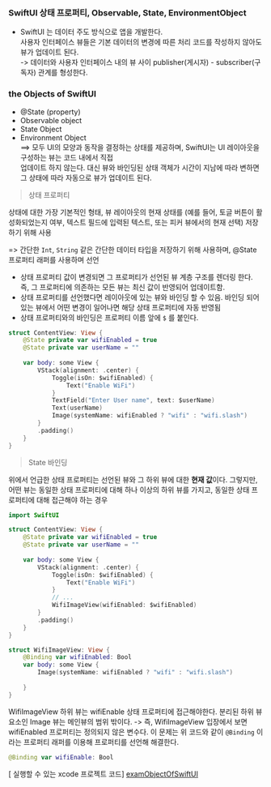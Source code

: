 
 ###  SwiftUI 상태 프로퍼티, Observable, State, EnvironmentObject
 


- SwiftUI 는 데이터 주도 방식으로 앱을 개발한다. <br>
사용자 인터페이스 뷰들은 기본 데이터의 변경에 따른 처리 코드를
 작성하지 않아도 뷰가 업데이트 된다.<br>
->  데이터와 사용자 인터페이스 내의 뷰 사이 publisher(게시자) - subscriber(구독자) 관계를 형성한다.

### the Objects of SwiftUI
- @State (property)
- Observable object
- State Object
- Environment Object<br>
==> 모두 UI의 모양과 동작을 결정하는 상태를 제공하며, SwiftUI는 UI 레이아웃을 구성하는 뷰는 코드 내에서 직접<br> 업데이트 하지 않는다. 대신 뷰와 바인딩된 상태 객체가 시간이 지남에 따라 변하면 그 상태에 따라 자동으로 뷰가 업데이트 된다.

> 상태 프로퍼티

상태에 대한 가장 기본적인 형태, 뷰 레이아웃의 현재 상태를 (예를 들어, 토글 버튼이 활성화되었는지 여부, 텍스트 필드에 입력된 텍스트, 또는 피커 뷰에서의 현재 선택) 저장하기 위해 사용

=> 간단한 `Int`, `String` 같은 간단한 데이터 타입을 저장하기 위해 사용하며, @State 프로퍼티 래퍼를 사용하며 선언

- 상태 프로퍼티 값이 변경되면 그 프로퍼티가 선언된 뷰 계층 구조를 렌더링 한다. 즉, 그 프로퍼티에 의존하는 모든 뷰는 최신 값이 반영되어 업데이트함.
- 상태 프로퍼티를 선언했다면 레이아웃에 있는 뷰와 바인딩 할 수 있음. 
바인딩 되어 있는 뷰에서 어떤 변경이 일어나면 해당 상태 프로퍼티에 자동 반영됨
- 상태 프로퍼티와의 바인딩은 프로퍼티 이름 앞에  `$` 를 붙인다. 

```Swift
struct ContentView: View {
    @State private var wifiEnabled = true
    @State private var userName = ""
    
    var body: some View {
        VStack(alignment: .center) {
            Toggle(isOn: $wifiEnabled) {
                Text("Enable WiFi")
            }
            TextField("Enter User name", text: $userName)
            Text(userName)
            Image(systemName: wifiEnabled ? "wifi" : "wifi.slash")
        }
        .padding()
    }
}

```


> State 바인딩

위에서 언급한 상태 프로퍼티는 선언된 뷰와 그 하위 뷰에 대한 **현재 값**이다.
그렇지만, 어떤 뷰는 동일한 상태 프로퍼티에 대해 하나 이상의 하위 뷰를 가지고, 동일한 상태 프로퍼티에 대해 접근해야 하는 경우

```Swift
import SwiftUI

struct ContentView: View {
    @State private var wifiEnabled = true
    @State private var userName = ""
    
    var body: some View {
        VStack(alignment: .center) {
            Toggle(isOn: $wifiEnabled) {
                Text("Enable WiFi")
            }
            // ... 
            WifiImageView(wifiEnabled: $wifiEnabled)
        }
        .padding()
    }
}

struct WifiImageView: View {
    @Binding var wifiEnabled: Bool
    var body: some View {
        Image(systemName: wifiEnabled ? "wifi" : "wifi.slash")
            
    }
}
```
WifiImageView 하위 뷰는 wifiEnable 상태 프로퍼티에 접근해야한다. 분리된 하위 뷰 요소인 Image 뷰는 
메인뷰의 범위 밖이다. 
-> 즉, WifiImageView 입장에서 보면 wifiEnabled 프로퍼티는 정의되지 않은 변수다. 
이 문제는 위 코드와 같이 `@Binding` 이라는 프로퍼티 래퍼를 이용해 프로퍼티를 선언해 해결한다.

```Swift
@Binding var wifiEnable: Bool 
```


[ 실행할 수 있는 xcode 프로젝트 코드]
[examObjectOfSwiftUI](https://github.com/cestbonciel/iOS-TIL/tree/master/SwiftUI/swiftui_grammar/examObjects)